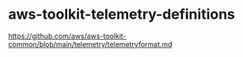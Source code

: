 # aws-toolkit-telemetry-definitions

https://github.com/aws/aws-toolkit-common/blob/main/telemetry/telemetryformat.md